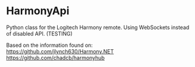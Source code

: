 # HarmonyApi
Python class for the Logitech Harmony remote. Using WebSockets instead of disabled API. (TESTING)

Based on the information found on:
https://github.com/jlynch630/Harmony.NET
https://github.com/chadcb/harmonyhub
